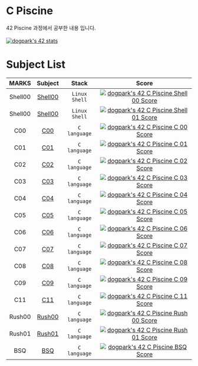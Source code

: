 # C Piscine
42 Piscine 과정에서 공부한 내용 입니다.
<br>
<br>
[![dogpark's 42 stats](https://badge42.vercel.app/api/v2/clam4rmh700350fjk8ctdih83/stats?cursusId=9&coalitionId=piscine)](https://github.com/JaeSeoKim/badge42)

# Subject List
| MARKS | Subject | Stack | Score |
| :---: | :-----: | :---: | :---: |
| Shell00 | [Shell00](https://github.com/moeyg/C-Piscine/tree/main/Piscine/Shell/Shell00) | `Linux` `Shell` | [![dogpark's 42 C Piscine Shell 00 Score](https://badge42.vercel.app/api/v2/clam4rmh700350fjk8ctdih83/project/2804382)](https://github.com/JaeSeoKim/badge42) |
| Shell00 | [Shell00](https://github.com/moeyg/C-Piscine/tree/main/Piscine/Shell/Shell01) | `Linux` `Shell` | [![dogpark's 42 C Piscine Shell 01 Score](https://badge42.vercel.app/api/v2/clam4rmh700350fjk8ctdih83/project/2805488)](https://github.com/JaeSeoKim/badge42) |
| C00 | [C00](https://github.com/moeyg/C-Piscine/tree/main/Piscine/C/C00) | `C language` | [![dogpark's 42 C Piscine C 00 Score](https://badge42.vercel.app/api/v2/clam4rmh700350fjk8ctdih83/project/2816844)](https://github.com/JaeSeoKim/badge42) |
| C01 | [C01](https://github.com/moeyg/C-Piscine/tree/main/Piscine/C/C01) | `C language` | [![dogpark's 42 C Piscine C 01 Score](https://badge42.vercel.app/api/v2/clam4rmh700350fjk8ctdih83/project/2816852)](https://github.com/JaeSeoKim/badge42) |
| C02 | [C02](https://github.com/moeyg/C-Piscine/tree/main/Piscine/C/C02) | `C language` | [![dogpark's 42 C Piscine C 02 Score](https://badge42.vercel.app/api/v2/clam4rmh700350fjk8ctdih83/project/2821345)](https://github.com/JaeSeoKim/badge42) |
| C03 | [C03](https://github.com/moeyg/C-Piscine/tree/main/Piscine/C/C03) | `C language` | [![dogpark's 42 C Piscine C 03 Score](https://badge42.vercel.app/api/v2/clam4rmh700350fjk8ctdih83/project/2823299)](https://github.com/JaeSeoKim/badge42) |
| C04 | [C04](https://github.com/moeyg/C-Piscine/tree/main/Piscine/C/C04) | `C language` | [![dogpark's 42 C Piscine C 04 Score](https://badge42.vercel.app/api/v2/clam4rmh700350fjk8ctdih83/project/2831551)](https://github.com/JaeSeoKim/badge42) |
| C05 | [C05](https://github.com/moeyg/C-Piscine/tree/main/Piscine/C/C05) | `C language` | [![dogpark's 42 C Piscine C 05 Score](https://badge42.vercel.app/api/v2/clam4rmh700350fjk8ctdih83/project/2833903)](https://github.com/JaeSeoKim/badge42) |
| C06 | [C06](https://github.com/moeyg/C-Piscine/tree/main/Piscine/C/C06) | `C language` | [![dogpark's 42 C Piscine C 06 Score](https://badge42.vercel.app/api/v2/clam4rmh700350fjk8ctdih83/project/2833934)](https://github.com/JaeSeoKim/badge42) |
| C07 | [C07](https://github.com/moeyg/C-Piscine/tree/main/Piscine/C/C07) | `C language` | [![dogpark's 42 C Piscine C 07 Score](https://badge42.vercel.app/api/v2/clam4rmh700350fjk8ctdih83/project/2838370)](https://github.com/JaeSeoKim/badge42) |
| C08 | [C08](https://github.com/moeyg/C-Piscine/tree/main/Piscine/C/C08) | `C language` | [![dogpark's 42 C Piscine C 08 Score](https://badge42.vercel.app/api/v2/clam4rmh700350fjk8ctdih83/project/2839391)](https://github.com/JaeSeoKim/badge42) |
| C09 | [C09](https://github.com/moeyg/C-Piscine/tree/main/Piscine/C/C09) | `C language` | [![dogpark's 42 C Piscine C 09 Score](https://badge42.vercel.app/api/v2/clam4rmh700350fjk8ctdih83/project/2840593)](https://github.com/JaeSeoKim/badge42) |
| C11 | [C11](https://github.com/moeyg/C-Piscine/tree/main/Piscine/C/C11) | `C language` | [![dogpark's 42 C Piscine C 11 Score](https://badge42.vercel.app/api/v2/clam4rmh700350fjk8ctdih83/project/2842276)](https://github.com/JaeSeoKim/badge42) |
| Rush00 | [Rush00](https://github.com/moeyg/C-Piscine/tree/main/Piscine/Rush/rush00/ex00) | `C language` | [![dogpark's 42 C Piscine Rush 00 Score](https://badge42.vercel.app/api/v2/clam4rmh700350fjk8ctdih83/project/2811957)](https://github.com/JaeSeoKim/badge42) |
| Rush01 | [Rush01](https://github.com/moeyg/C-Piscine/tree/main/Piscine/Rush/rush01/ex00) | `C language` | [![dogpark's 42 C Piscine Rush 01 Score](https://badge42.vercel.app/api/v2/clam4rmh700350fjk8ctdih83/project/2822056)](https://github.com/JaeSeoKim/badge42) |
| BSQ | [BSQ](https://github.com/moeyg/C-Piscine/tree/main/Piscine/BSQ) | `C language` | [![dogpark's 42 C Piscine BSQ Score](https://badge42.vercel.app/api/v2/clam4rmh700350fjk8ctdih83/project/2838643)](https://github.com/JaeSeoKim/badge42) |
